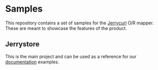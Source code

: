# Samples
This repository contains a set of samples for the [Jerrycurl](https://github.com/rwredding/jerrycurl)
O/R mapper. These are meant to showcase the features of the product.

## Jerrystore
This is the main project and can be used as a reference for our
[documentation](https://jerrycurl.net/documentation) examples.
